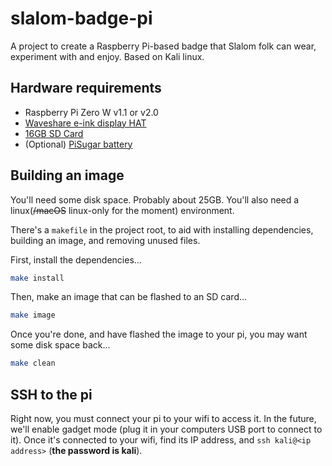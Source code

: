 # slalom-badge-pi

A project to create a Raspberry Pi-based badge that Slalom folk can wear, experiment with and enjoy. Based on Kali linux.

## Hardware requirements

- Raspberry Pi Zero W v1.1 or v2.0
- [Waveshare e-ink display HAT](https://www.pishop.ca/product/250x122-2-13inch-e-ink-display-hat-for-raspberry-pi/)
- [16GB SD Card](https://www.amazon.ca/Sandisk-Ultra-Micro-UHS-I-Adapter/dp/B073K14CVB/ref=sr_1_9?dchild=1&keywords=16gb+sd+card&qid=1634089895&sr=8-9)
- (Optional) [PiSugar battery](https://www.pisugar.com/) 


## Building an image

You'll need some disk space. Probably about 25GB. You'll also need a linux(~~/macOS~~ linux-only for the moment) environment.

There's a `makefile` in the project root, to aid with installing dependencies, building an image, and removing unused files.

First, install the dependencies...
```bash
make install
```
Then, make an image that can be flashed to an SD card...
```bash
make image
```

Once you're done, and have flashed the image to your pi, you may want some disk space back...

```bash
make clean
```

## SSH to the pi

Right now, you must connect your pi to your wifi to access it. In the future, we'll enable gadget mode (plug it in your computers USB port to connect to it). Once it's connected to your wifi, find its IP address, and `ssh kali@<ip address>` (**the password is kali**).

